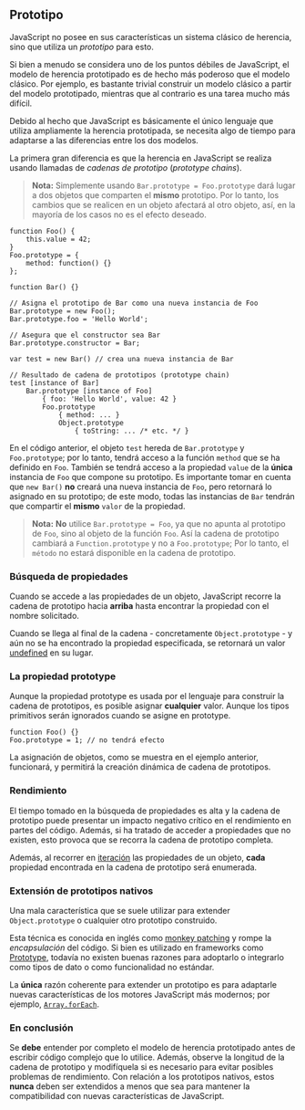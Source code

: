 ## Prototipo

JavaScript no posee en sus características un sistema clásico de herencia, sino que 
utiliza un *prototipo* para esto. 

Si bien a menudo se considera uno de los puntos débiles de JavaScript, el
modelo de herencia prototipado es de hecho más poderoso que el modelo clásico.
Por ejemplo, es bastante trivial construir un modelo clásico a partir del modelo prototipado,
mientras que al contrario es una tarea mucho más difícil.

Debido al hecho que JavaScript es básicamente el único lenguaje que utiliza
ampliamente la herencia prototipada, se necesita algo de tiempo para adaptarse a
las diferencias entre los dos modelos.

La primera gran diferencia es que la herencia en JavaScript se realiza usando
llamadas de *cadenas de prototipo* (*prototype chains*).

> **Nota:** Simplemente usando `Bar.prototype = Foo.prototype` dará lugar a dos objetos 
 > que comparten el **mismo** prototipo. Por lo tanto, los cambios que se realicen en un 
> objeto afectará al otro objeto, así, en la mayoría de los casos no es el efecto 
> deseado.

    function Foo() {
        this.value = 42;
    }
    Foo.prototype = {
        method: function() {}
    };

    function Bar() {}

    // Asigna el prototipo de Bar como una nueva instancia de Foo
    Bar.prototype = new Foo();
    Bar.prototype.foo = 'Hello World';

    // Asegura que el constructor sea Bar
    Bar.prototype.constructor = Bar;

    var test = new Bar() // crea una nueva instancia de Bar

    // Resultado de cadena de prototipos (prototype chain)
    test [instance of Bar]
        Bar.prototype [instance of Foo] 
            { foo: 'Hello World', value: 42 }
            Foo.prototype
                { method: ... }
                Object.prototype
                    { toString: ... /* etc. */ }

En el código anterior, el objeto `test` hereda de `Bar.prototype` y `Foo.prototype`; 
por lo tanto, tendrá acceso a la función `method` que se ha definido en `Foo`. 
También se tendrá acceso a la propiedad `value` de la **única** instancia de `Foo` 
que compone su prototipo. Es importante tomar en cuenta que `new Bar()` **no** creará una nueva 
instancia de `Foo`, pero retornará lo asignado en su prototipo; de este modo, todas las instancias 
de `Bar` tendrán que compartir el **mismo** `valor` de la propiedad.

> **Nota:** **No** utilice `Bar.prototype = Foo`, ya que no apunta al prototipo
> de `Foo`, sino al objeto de la función `Foo`. Así la cadena de prototipo
> cambiará a `Function.prototype` y no a `Foo.prototype`;
> Por lo tanto, el `método` no estará disponible en la cadena de prototipo.

### Búsqueda de propiedades

Cuando se accede a las propiedades de un objeto, JavaScript recorre la cadena de
prototipo hacia **arriba** hasta encontrar la propiedad con el nombre solicitado.

Cuando se llega al final de la cadena - concretamente `Object.prototype` - y aún
no se ha encontrado la propiedad especificada, se retornará un valor
[undefined](#core.undefined) en su lugar.

### La propiedad prototype

Aunque la propiedad prototype es usada por el lenguaje para construir la cadena
de prototipos, es posible asignar **cualquier** valor. Aunque los tipos primitivos 
serán ignorados cuando se asigne en prototype.

    function Foo() {}
    Foo.prototype = 1; // no tendrá efecto

La asignación de objetos, como se muestra en el ejemplo anterior, funcionará, y permitirá
la creación dinámica de cadena de prototipos.

### Rendimiento

El tiempo tomado en la búsqueda de propiedades es alta y la cadena de prototipo puede
presentar un impacto negativo crítico en el rendimiento en partes del código. Además, 
si ha tratado de acceder a propiedades que no existen, esto provoca que se recorra la cadena de prototipo completa.

Además, al recorrer en [iteración](#object.forinloop) las propiedades de un objeto, 
**cada** propiedad encontrada en la cadena de prototipo será enumerada.
 
### Extensión de prototipos nativos

Una mala característica que se suele utilizar para extender `Object.prototype` o cualquier
otro prototipo construido.

Esta técnica es conocida en inglés como [monkey patching][1] y rompe la *encapsulación* del código.
Si bien es utilizado en frameworks como [Prototype][2], todavía no existen buenas razones para adoptarlo o integrarlo
como tipos de dato o como funcionalidad no estándar.

La **única** razón coherente para extender un prototipo es para adaptarle nuevas
características de los motores JavaScript más modernos; por ejemplo, 
[`Array.forEach`][3].

### En conclusión

Se **debe** entender por completo el modelo de herencia prototipado antes de 
escribir código complejo que lo utilice. Además, observe la longitud de la
cadena de prototipo y modifíquela si es necesario para evitar posibles problemas de 
rendimiento. Con relación a los prototipos nativos, estos **nunca** deben ser extendidos a 
menos que sea para mantener la compatibilidad con nuevas características de JavaScript.

[1]: http://en.wikipedia.org/wiki/Monkey_patch
[2]: http://prototypejs.org/
[3]: https://developer.mozilla.org/en/JavaScript/Reference/Global_Objects/Array/forEach

